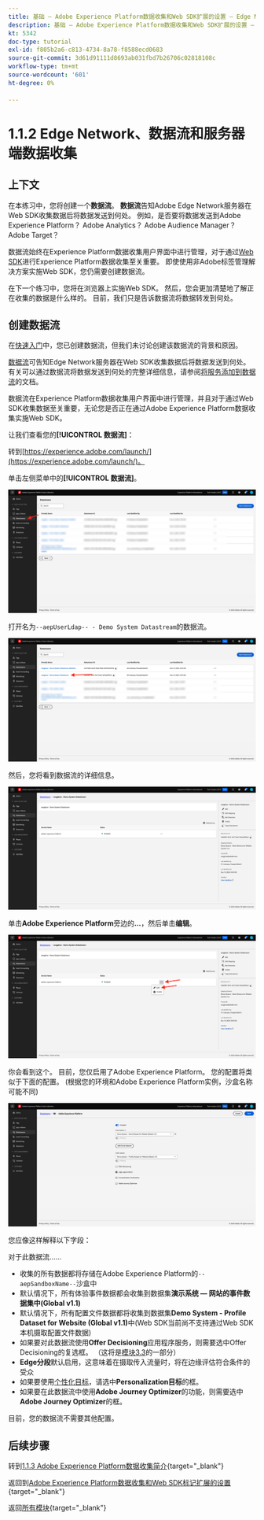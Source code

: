 ```yaml
---
title: 基础 — Adobe Experience Platform数据收集和Web SDK扩展的设置 — Edge Network、数据流和服务器端数据收集
description: 基础 — Adobe Experience Platform数据收集和Web SDK扩展的设置 — Edge Network、数据流和服务器端数据收集
kt: 5342
doc-type: tutorial
exl-id: f805b2a6-c813-4734-8a78-f8588ecd0683
source-git-commit: 3d61d91111d8693ab031fbd7b26706c02818108c
workflow-type: tm+mt
source-wordcount: '601'
ht-degree: 0%

---
```


# 1.1.2 Edge Network、数据流和服务器端数据收集

## 上下文

在本练习中，您将创建一个&#x200B;**数据流**。 **数据流**&#x200B;告知Adobe Edge Network服务器在Web SDK收集数据后将数据发送到何处。 例如，是否要将数据发送到Adobe Experience Platform？ Adobe Analytics？ Adobe Audience Manager？ Adobe Target？

数据流始终在Experience Platform数据收集用户界面中进行管理，对于通过[Web SDK](https://experienceleague.adobe.com/zh-hans/docs/experience-platform/web-sdk/home)进行Experience Platform数据收集至关重要。 即使使用非Adobe标签管理解决方案实施Web SDK，您仍需要创建数据流。

在下一个练习中，您将在浏览器上实施Web SDK。 然后，您会更加清楚地了解正在收集的数据是什么样的。 目前，我们只是告诉数据流将数据转发到何处。

## 创建数据流

在[快速入门](./../../../../modules/getting-started/gettingstarted/ex2.md)中，您已创建数据流，但我们未讨论创建该数据流的背景和原因。

[数据流](https://experienceleague.adobe.com/zh-hans/docs/experience-platform/datastreams/overview)可告知Edge Network服务器在Web SDK收集数据后将数据发送到何处。 有关可以通过数据流将数据发送到何处的完整详细信息，请参阅[将服务添加到数据流](https://experienceleague.adobe.com/zh-hans/docs/experience-platform/datastreams/configure#add-services)的文档。

数据流在Experience Platform数据收集用户界面中进行管理，并且对于通过Web SDK收集数据至关重要，无论您是否正在通过Adobe Experience Platform数据收集实施Web SDK。

让我们查看您的&#x200B;**[!UICONTROL 数据流]**：

转到[https://experience.adobe.com/launch/](https://experience.adobe.com/launch/)。

单击左侧菜单中的&#x200B;**[!UICONTROL 数据流]**。

![单击左侧导航中的“数据流”图标](./images/edgeconfig1.png)

打开名为`--aepUserLdap-- - Demo System Datastream`的数据流。

![命名数据流并保存](./images/edgeconfig2.png)

然后，您将看到数据流的详细信息。

![命名数据流并保存](./images/edgecfg1.png)

单击&#x200B;**Adobe Experience Platform**&#x200B;旁边的&#x200B;**...**，然后单击&#x200B;**编辑**。

![命名数据流并保存](./images/edgecfg1a.png)

你会看到这个。 目前，您仅启用了Adobe Experience Platform。 您的配置将类似于下面的配置。 (根据您的环境和Adobe Experience Platform实例，沙盒名称可能不同)

![命名数据流并保存](./images/edgecfg2.png)

您应像这样解释以下字段：

对于此数据流……

- 收集的所有数据都将存储在Adobe Experience Platform的`--aepSandboxName--`沙盒中
- 默认情况下，所有体验事件数据都会收集到数据集&#x200B;**演示系统 — 网站的事件数据集中(Global v1.1)**
- 默认情况下，所有配置文件数据都将收集到数据集&#x200B;**Demo System - Profile Dataset for Website (Global v1.1)**&#x200B;中(Web SDK当前尚不支持通过Web SDK本机摄取配置文件数据)
- 如果要对此数据流使用&#x200B;**Offer Decisioning**&#x200B;应用程序服务，则需要选中Offer Decisioning的复选框。 （这将是[模块3.3](./../../../../modules/delivery-activation/ajo-b2c/ajob2c-3/offer-decisioning.md)的一部分）
- **Edge分段**&#x200B;默认启用，这意味着在摄取传入流量时，将在边缘评估符合条件的受众
- 如果要使用[个性化目标](https://experienceleague.adobe.com/zh-hans/docs/experience-platform/destinations/catalog/personalization/overview)，请选中&#x200B;**Personalization目标**&#x200B;的框。
- 如果要在此数据流中使用&#x200B;**Adobe Journey Optimizer**&#x200B;的功能，则需要选中&#x200B;**Adobe Journey Optimizer**&#x200B;的框。

目前，您的数据流不需要其他配置。

## 后续步骤

转到[1.1.3 Adobe Experience Platform数据收集简介](./ex3.md){target="_blank"}

返回到[Adobe Experience Platform数据收集和Web SDK标记扩展的设置](./data-ingestion-launch-web-sdk.md){target="_blank"}

返回[所有模块](./../../../../overview.md){target="_blank"}
